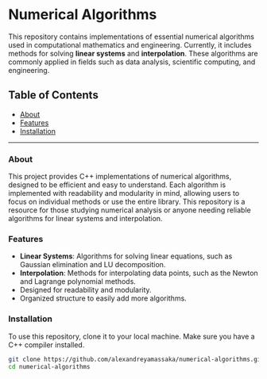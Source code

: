 # Numerical Algorithms 

This repository contains implementations of essential numerical algorithms used in computational mathematics and engineering. Currently, it includes methods for solving **linear systems** and **interpolation**. These algorithms are commonly applied in fields such as data analysis, scientific computing, and engineering.

## Table of Contents
- [About](#about)
- [Features](#features)
- [Installation](#installation)


---

### About

This project provides C++ implementations of numerical algorithms, designed to be efficient and easy to understand. Each algorithm is implemented with readability and modularity in mind, allowing users to focus on individual methods or use the entire library. This repository is a resource for those studying numerical analysis or anyone needing reliable algorithms for linear systems and interpolation.

### Features

- **Linear Systems**: Algorithms for solving linear equations, such as Gaussian elimination and LU decomposition.
- **Interpolation**: Methods for interpolating data points, such as the Newton and Lagrange polynomial methods.
- Designed for readability and modularity.
- Organized structure to easily add more algorithms.

### Installation

To use this repository, clone it to your local machine. Make sure you have a C++ compiler installed.

```bash
git clone https://github.com/alexandreyamassaka/numerical-algorithms.git
cd numerical-algorithms


